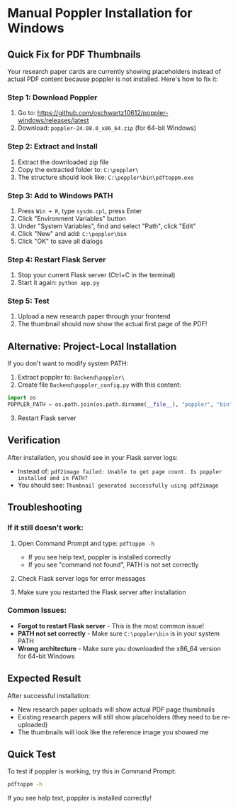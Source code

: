 # Manual Poppler Installation for Windows

## Quick Fix for PDF Thumbnails

Your research paper cards are currently showing placeholders instead of actual PDF content because poppler is not installed. Here's how to fix it:

### Step 1: Download Poppler
1. Go to: https://github.com/oschwartz10612/poppler-windows/releases/latest
2. Download: `poppler-24.08.0_x86_64.zip` (for 64-bit Windows)

### Step 2: Extract and Install
1. Extract the downloaded zip file
2. Copy the extracted folder to: `C:\poppler\`
3. The structure should look like: `C:\poppler\bin\pdftoppm.exe`

### Step 3: Add to Windows PATH
1. Press `Win + R`, type `sysdm.cpl`, press Enter
2. Click "Environment Variables" button
3. Under "System Variables", find and select "Path", click "Edit"
4. Click "New" and add: `C:\poppler\bin`
5. Click "OK" to save all dialogs

### Step 4: Restart Flask Server
1. Stop your current Flask server (Ctrl+C in the terminal)
2. Start it again: `python app.py`

### Step 5: Test
1. Upload a new research paper through your frontend
2. The thumbnail should now show the actual first page of the PDF!

## Alternative: Project-Local Installation

If you don't want to modify system PATH:

1. Extract poppler to: `Backend\poppler\`
2. Create file `Backend\poppler_config.py` with this content:
```python
import os
POPPLER_PATH = os.path.join(os.path.dirname(__file__), "poppler", "bin")
```
3. Restart Flask server

## Verification

After installation, you should see in your Flask server logs:
- Instead of: `pdf2image failed: Unable to get page count. Is poppler installed and in PATH?`
- You should see: `Thumbnail generated successfully using pdf2image`

## Troubleshooting

### If it still doesn't work:
1. Open Command Prompt and type: `pdftoppm -h`
   - If you see help text, poppler is installed correctly
   - If you see "command not found", PATH is not set correctly

2. Check Flask server logs for error messages

3. Make sure you restarted the Flask server after installation

### Common Issues:
- **Forgot to restart Flask server** - This is the most common issue!
- **PATH not set correctly** - Make sure `C:\poppler\bin` is in your system PATH
- **Wrong architecture** - Make sure you downloaded the x86_64 version for 64-bit Windows

## Expected Result

After successful installation:
- New research paper uploads will show actual PDF page thumbnails
- Existing research papers will still show placeholders (they need to be re-uploaded)
- The thumbnails will look like the reference image you showed me

## Quick Test

To test if poppler is working, try this in Command Prompt:
```cmd
pdftoppm -h
```

If you see help text, poppler is installed correctly!
